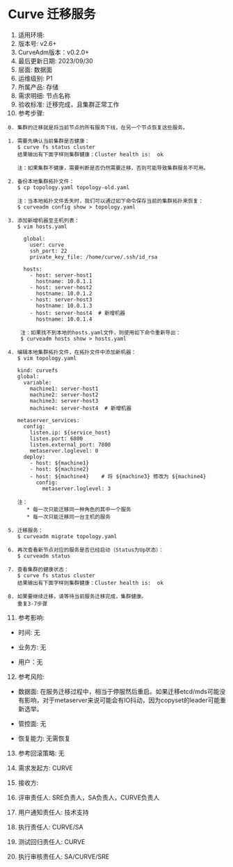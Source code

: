 # Curve 迁移服务

1. 适用环境: 
2. 版本号: v2.6+
3. CurveAdm版本：v0.2.0+
4. 最后更新日期: 2023/09/30
5. 层面: 数据面
6. 运维级别: P1
7. 所属产品: 存储
8. 需求明细: 节点名称
9. 验收标准: 迁移完成，且集群正常工作
10. 参考步骤:

```plaintext
0. 集群的迁移就是将当前节点的所有服务下线，在另一个节点恢复这些服务。

1. 需要先确认当前集群是否健康：
   $ curve fs status cluster
   结果输出有下面字样则集群健康：Cluster health is:  ok
   
   注：如果集群不健康，需要判断是否仍然需要迁移，否则可能导致集群服务不可用。
   
2. 备份本地集群拓扑文件：
   $ cp topology.yaml topology-old.yaml
   
   注：当本地拓扑文件丢失时，我们可以通过如下命令保存当前的集群拓扑来恢复：
   $ curveadm config show > topology.yaml

3. 添加新增机器至主机列表：
   $ vim hosts.yaml
   
     global:
       user: curve
       ssh_port: 22
       private_key_file: /home/curve/.ssh/id_rsa

     hosts:
       - host: server-host1
         hostname: 10.0.1.1
       - host: server-host2
         hostname: 10.0.1.2
       - host: server-host3
         hostname: 10.0.1.3
       - host: server-host4  # 新增机器
         hostname: 10.0.1.4
    
    注：如果找不到本地的hosts.yaml文件，则使用如下命令重新导出：
    $ curveadm hosts show > hosts.yaml

4. 编辑本地集群拓扑文件，在拓扑文件中添加新机器：
   $ vim topology.yaml
   
   kind: curvefs
   global:
     variable:
       machine1: server-host1
       machine2: server-host2
       machine3: server-host3
       machine4: server-host4  # 新增机器
  
   metaserver_services:
     config:
       listen.ip: ${service_host}
       listen.port: 6800
       listen.external_port: 7800
       metaserver.loglevel: 0
     deploy:
       - host: ${machine1}
       - host: ${machine2}
       - host: ${machine4}    # 将 ${machine3} 修改为 ${machine4}
         config:
           metaserver.loglevel: 3
      
   注：
      * 每一次只能迁移同一种角色的其中一个服务
      * 每一次只能迁移同一台主机的服务
   
5. 迁移服务：
   $ curveadm migrate topology.yaml
   
6. 再次查看新节点对应的服务是否已经启动（Status为Up状态）：
   $ curveadm status

7. 查看集群的健康状态：
   $ curve fs status cluster
   结果输出有下面字样则集群健康：Cluster health is:  ok

8. 如果要继续迁移，请等待当前服务迁移完成，集群健康。
   重复3-7步骤
```

11. 参考影响:

* 时间: 无

* 业务方: 无

* 用户：无

12. 参考风险:

* 数据面: 在服务迁移过程中，相当于停服然后重启。如果迁移etcd/mds可能没有影响，对于metaserver来说可能会有IO抖动，因为copyset的leader可能重新选举。

* 管控面: 无

* 恢复能力: 无需恢复

13. 参考回滚策略: 无

14. 需求发起方: CURVE

15. 接收方:

16. 评审责任人: SRE负责人，SA负责人，CURVE负责人

17. 用户通知责任人: 技术支持

18. 执行责任人: CURVE/SA

19. 测试回归责任人: CURVE

20. 执行审核责任人: SA/CURVE/SRE

